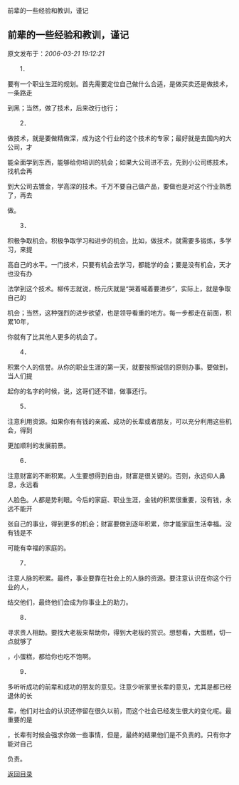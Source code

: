 前辈的一些经验和教训，谨记
## 前辈的一些经验和教训，谨记

 原文发布于：*2006-03-21 19:12:21*

　　1．

要有一个职业生涯的规划。首先需要定位自己做什么合适，是做买卖还是做技术，一条路走

到黑；当然，做了技术，后来改行也行；

　　2．

做技术，就是要做精做深，成为这个行业的这个技术的专家；最好就是去国内的大公司，才

能全面学到东西，能够给你培训的机会；如果大公司进不去，先到小公司练技术，找机会再

到大公司去镀金，学高深的技术。千万不要自己做产品，要做也是对这个行业熟悉了，再去

做。

　　3．

积极争取机会。积极争取学习和进步的机会。比如，做技术，就需要多锻炼，多学习，来提

高自己的水平。一门技术，只要有机会去学习，都能学的会；要是没有机会，天才也没有办

法学到这个技术。柳传志就说，杨元庆就是“哭着喊着要进步”，实际上，就是争取自己的

机会；当然，这种强烈的进步欲望，也是领导看重的地方。每一步都走在前面，积累10年，

你就有了比其他人更多的机会了。

　　4．

积累个人的信誉。从你的职业生涯的第一天，就要按照诚信的原则办事。要做到，当人们提

起你的名字的时候，说，这哥们还不错，做事还行。

　　5．

注意利用资源。如果你有有钱的亲戚、成功的长辈或者朋友，可以充分利用这些机会，得到

更加顺利的发展前景。

　　6．

注意财富的不断积累。人生要想得到自由，财富是很关键的。否则，永远仰人鼻息，永远看

人脸色。人都是势利眼。今后的家庭、职业生涯，金钱的积累很重要，没有钱，永远不能开

张自己的事业，得到更多的机会；财富要做到逐年积累，你才能家庭生活幸福。没有钱是不

可能有幸福的家庭的。

　　7．

注意人脉的积累。最终，事业要靠在社会上的人脉的资源。要注意认识在你这个行业的人，

结交他们，最终他们会成为你事业上的助力。

　　8．

寻求贵人相助。要找大老板来帮助你，得到大老板的赏识。想想看，大蛋糕，切一点就够了

，小蛋糕，都给你也吃不饱啊。

　　9．

多听听成功的前辈和成功的朋友的意见。注意少听家里长辈的意见，尤其是都已经退休的长

辈，他们对社会的认识还停留在很久以前，而这个社会已经发生很大的变化呢。最重要的是

，长辈有时候会强求你做一些事情，但是，最终的结果他们是不负责的。只有你才能对自己

负责。

[返回目录](index.html)
